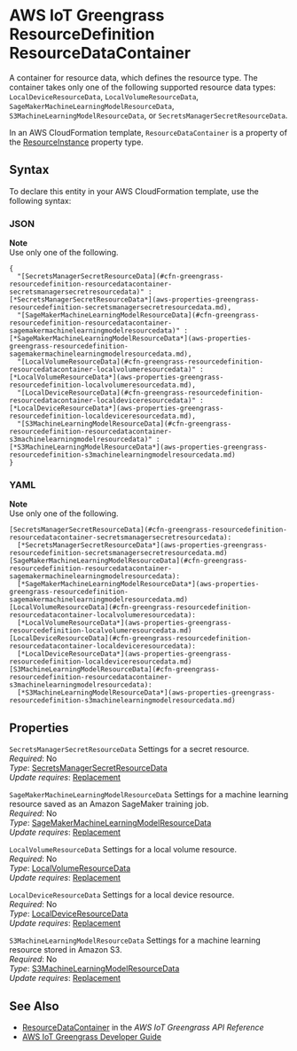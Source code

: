 # AWS IoT Greengrass ResourceDefinition ResourceDataContainer<a name="aws-properties-greengrass-resourcedefinition-resourcedatacontainer"></a>

<a name="aws-properties-greengrass-resourcedefinition-resourcedatacontainer-description"></a>A container for resource data, which defines the resource type\. The container takes only one of the following supported resource data types: `LocalDeviceResourceData`, `LocalVolumeResourceData`, `SageMakerMachineLearningModelResourceData`, `S3MachineLearningModelResourceData`, or `SecretsManagerSecretResourceData`\.

<a name="aws-properties-greengrass-resourcedefinition-resourcedatacontainer-inheritance"></a> In an AWS CloudFormation template, `ResourceDataContainer` is a property of the [ResourceInstance](aws-properties-greengrass-resourcedefinition-resourceinstance.md) property type\.

## Syntax<a name="aws-properties-greengrass-resourcedefinition-resourcedatacontainer-syntax"></a>

To declare this entity in your AWS CloudFormation template, use the following syntax:

### JSON<a name="aws-properties-greengrass-resourcedefinition-resourcedatacontainer-syntax.json"></a>

**Note**  
Use only one of the following\.

```
{
  "[SecretsManagerSecretResourceData](#cfn-greengrass-resourcedefinition-resourcedatacontainer-secretsmanagersecretresourcedata)" : [*SecretsManagerSecretResourceData*](aws-properties-greengrass-resourcedefinition-secretsmanagersecretresourcedata.md),
  "[SageMakerMachineLearningModelResourceData](#cfn-greengrass-resourcedefinition-resourcedatacontainer-sagemakermachinelearningmodelresourcedata)" : [*SageMakerMachineLearningModelResourceData*](aws-properties-greengrass-resourcedefinition-sagemakermachinelearningmodelresourcedata.md),
  "[LocalVolumeResourceData](#cfn-greengrass-resourcedefinition-resourcedatacontainer-localvolumeresourcedata)" : [*LocalVolumeResourceData*](aws-properties-greengrass-resourcedefinition-localvolumeresourcedata.md),
  "[LocalDeviceResourceData](#cfn-greengrass-resourcedefinition-resourcedatacontainer-localdeviceresourcedata)" : [*LocalDeviceResourceData*](aws-properties-greengrass-resourcedefinition-localdeviceresourcedata.md),
  "[S3MachineLearningModelResourceData](#cfn-greengrass-resourcedefinition-resourcedatacontainer-s3machinelearningmodelresourcedata)" : [*S3MachineLearningModelResourceData*](aws-properties-greengrass-resourcedefinition-s3machinelearningmodelresourcedata.md)
}
```

### YAML<a name="aws-properties-greengrass-resourcedefinition-resourcedatacontainer-syntax.yaml"></a>

**Note**  
Use only one of the following\.

```
[SecretsManagerSecretResourceData](#cfn-greengrass-resourcedefinition-resourcedatacontainer-secretsmanagersecretresourcedata): 
  [*SecretsManagerSecretResourceData*](aws-properties-greengrass-resourcedefinition-secretsmanagersecretresourcedata.md)
[SageMakerMachineLearningModelResourceData](#cfn-greengrass-resourcedefinition-resourcedatacontainer-sagemakermachinelearningmodelresourcedata): 
  [*SageMakerMachineLearningModelResourceData*](aws-properties-greengrass-resourcedefinition-sagemakermachinelearningmodelresourcedata.md)
[LocalVolumeResourceData](#cfn-greengrass-resourcedefinition-resourcedatacontainer-localvolumeresourcedata): 
  [*LocalVolumeResourceData*](aws-properties-greengrass-resourcedefinition-localvolumeresourcedata.md)
[LocalDeviceResourceData](#cfn-greengrass-resourcedefinition-resourcedatacontainer-localdeviceresourcedata): 
  [*LocalDeviceResourceData*](aws-properties-greengrass-resourcedefinition-localdeviceresourcedata.md)
[S3MachineLearningModelResourceData](#cfn-greengrass-resourcedefinition-resourcedatacontainer-s3machinelearningmodelresourcedata): 
  [*S3MachineLearningModelResourceData*](aws-properties-greengrass-resourcedefinition-s3machinelearningmodelresourcedata.md)
```

## Properties<a name="aws-properties-greengrass-resourcedefinition-resourcedatacontainer-properties"></a>

`SecretsManagerSecretResourceData`  <a name="cfn-greengrass-resourcedefinition-resourcedatacontainer-secretsmanagersecretresourcedata"></a>
Settings for a secret resource\.  
 *Required*: No  
 *Type*: [SecretsManagerSecretResourceData](aws-properties-greengrass-resourcedefinition-secretsmanagersecretresourcedata.md)  
 *Update requires*: [Replacement](using-cfn-updating-stacks-update-behaviors.md#update-replacement) 

`SageMakerMachineLearningModelResourceData`  <a name="cfn-greengrass-resourcedefinition-resourcedatacontainer-sagemakermachinelearningmodelresourcedata"></a>
Settings for a machine learning resource saved as an Amazon SageMaker training job\.  
 *Required*: No  
 *Type*: [SageMakerMachineLearningModelResourceData](aws-properties-greengrass-resourcedefinition-sagemakermachinelearningmodelresourcedata.md)  
 *Update requires*: [Replacement](using-cfn-updating-stacks-update-behaviors.md#update-replacement) 

`LocalVolumeResourceData`  <a name="cfn-greengrass-resourcedefinition-resourcedatacontainer-localvolumeresourcedata"></a>
Settings for a local volume resource\.  
 *Required*: No  
 *Type*: [LocalVolumeResourceData](aws-properties-greengrass-resourcedefinition-localvolumeresourcedata.md)  
 *Update requires*: [Replacement](using-cfn-updating-stacks-update-behaviors.md#update-replacement) 

`LocalDeviceResourceData`  <a name="cfn-greengrass-resourcedefinition-resourcedatacontainer-localdeviceresourcedata"></a>
Settings for a local device resource\.  
 *Required*: No  
 *Type*: [LocalDeviceResourceData](aws-properties-greengrass-resourcedefinition-localdeviceresourcedata.md)  
 *Update requires*: [Replacement](using-cfn-updating-stacks-update-behaviors.md#update-replacement) 

`S3MachineLearningModelResourceData`  <a name="cfn-greengrass-resourcedefinition-resourcedatacontainer-s3machinelearningmodelresourcedata"></a>
Settings for a machine learning resource stored in Amazon S3\.  
 *Required*: No  
 *Type*: [S3MachineLearningModelResourceData](aws-properties-greengrass-resourcedefinition-s3machinelearningmodelresourcedata.md)  
 *Update requires*: [Replacement](using-cfn-updating-stacks-update-behaviors.md#update-replacement) 

## See Also<a name="aws-properties-greengrass-resourcedefinition-resourcedatacontainer-seealso"></a>
+ [ResourceDataContainer](https://docs.aws.amazon.com/greengrass/latest/apireference/definitions-resourcedatacontainer.html) in the *AWS IoT Greengrass API Reference*
+ [AWS IoT Greengrass Developer Guide](https://docs.aws.amazon.com/greengrass/latest/developerguide/)